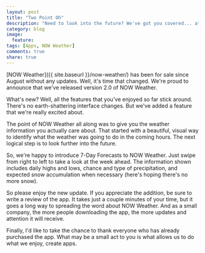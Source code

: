 ```yaml
---
layout: post
title: "Two Point Oh"
description: "Need to look into the future? We've got you covered... at least for the weather."
category: blog
image:
  feature: 
tags: [Apps, NOW Weather]
comments: true
share: true
---
```


[NOW Weather]({{ site.baseurl }}/now-weather/) has been for sale since August without any updates. Well, it's time that changed. We're proud to announce that we've released version 2.0 of NOW Weather.

What's new? Well, all the features that you've enjoyed so far stick around. There's no earth-shattering interface changes. But we've added a feature that we're really excited about.

The point of NOW Weather all along was to give you the weather information you actually care about. That started with a beautiful, visual way to identify what the weather was going to do in the coming hours. The next logical step is to look further into the future.

So, we're happy to introduce 7-Day Forecasts to NOW Weather. Just swipe from right to left to take a look at the week ahead. The information shown includes daily highs and lows, chance and type of precipitation, and expected snow accumulation when necessary (here's hoping there's no more snow).

So please enjoy the new update. If you appreciate the addition, be sure to write a review of the app. It takes just a couple minutes of your time, but it goes a long way to spreading the word about NOW Weather. And as a small company, the more people downloading the app, the more updates and attention it will receive.

Finally, I'd like to take the chance to thank everyone who has already purchased the app. What may be a small act to you is what allows us to do what we enjoy, create apps.